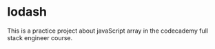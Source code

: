 # lodash
This is a practice project about javaScript array in the codecademy full stack engineer course.
